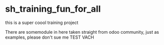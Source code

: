 # sh_training_fun_for_all
this is a super coool training project 

There are somemodule in here taken straight from odoo community, just as examples, please don't sue me
TEST VACH
